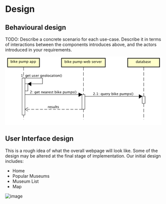 # Design

## Behavioural design
TODO: Describe a concrete scenario for each use-case. 
Describe it in terms of interactions between the components introduces above, and the actors introduced in your requirements.

![Insert your Interaction/Sequence Diagrams for each use-case here.](images/sequence.png)

## User Interface design
This is a rough idea of what the overall webpage will look like. Some of the design may be altered at the final stage of implementation. 
Our initial design includes:
- Home
- Popular Museums
- Museum List
- Map

![image](https://user-images.githubusercontent.com/110387603/221118292-3bf6b68a-c122-4350-851b-80cc99ee36a0.png)
